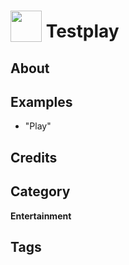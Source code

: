 # <img src="https://raw.githack.com/FortAwesome/Font-Awesome/master/svgs/solid/robot.svg" card_color="#22A7F0" width="50" height="50" style="vertical-align:bottom"/> Testplay


## About


## Examples
* "Play"

## Credits


## Category
**Entertainment**

## Tags


